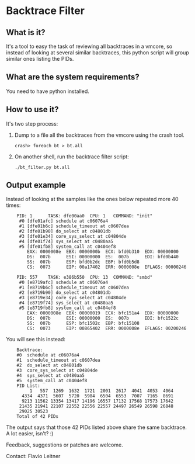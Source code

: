 

Backtrace Filter
================


What is it?
-----------

It's a tool to easy the task of reviewing all backtraces in a vmcore, so
instead of looking at several similar backtraces, this python script
will group similar ones listing the PIDs.


## What are the system requirements?

You need to have python installed.


How to use it?
--------------

It's two step process:

1.  Dump to a file all the backtraces from the vmcore using the crash tool.

    ```
    crash> foreach bt > bt.all
    ```

2. On another shell, run the backtrace filter script:

   ```
   ./bt_filter.py bt.all
   ```

Output example
--------------

Instead of looking at the samples like the ones below repeated
more 40 times:


```
	PID: 1      TASK: dfe00aa0  CPU: 1   COMMAND: "init"
	 #0 [dfe01afc] schedule at c06076a4
	 #1 [dfe01b6c] schedule_timeout at c0607dea
	 #2 [dfe01b90] do_select at c04801db
	 #3 [dfe01e34] core_sys_select at c04804de
	 #4 [dfe01f74] sys_select at c0480aa5
	 #5 [dfe01fb8] system_call at c0404ef8
	    EAX: 0000008e  EBX: 0000000b  ECX: bfd0b310  EDX: 00000000 
	    DS:  007b      ESI: 00000000  ES:  007b      EDI: bfd0b440
	    SS:  007b      ESP: bfd0b2dc  EBP: bfd0b5d8
	    CS:  0073      EIP: 00a17402  ERR: 0000008e  EFLAGS: 00000246 

	PID: 557    TASK: e386b550  CPU: 13  COMMAND: "smbd"
	 #0 [e8719afc] schedule at c06076a4
	 #1 [e8719b6c] schedule_timeout at c0607dea
	 #2 [e8719b90] do_select at c04801db
	 #3 [e8719e34] core_sys_select at c04804de
	 #4 [e8719f74] sys_select at c0480aa5
	 #5 [e8719fb8] system_call at c0404ef8
	    EAX: 0000008e  EBX: 00000019  ECX: bfc151a4  EDX: 00000000 
	    DS:  007b      ESI: 00000000  ES:  007b      EDI: bfc1522c
	    SS:  007b      ESP: bfc1502c  EBP: bfc15108
	    CS:  0073      EIP: 00865402  ERR: 0000008e  EFLAGS: 00200246 
```

You will see this instead:

```
	Backtrace:
	#0  schedule at c06076a4
	#1  schedule_timeout at c0607dea
	#2  do_select at c04801db
	#3  core_sys_select at c04804de
	#4  sys_select at c0480aa5
	#5  system_call at c0404ef8
	PID List:
	     1   557  1269  1632  1721  2001  2617  4041  4053  4064
	  4334  4371  5607  5720  5984  6504  6553  7007  7165  8691
	  9213 11562 13354 13417 14196 16557 17132 17568 17573 17642
	 21435 21941 22107 22552 22556 22557 24497 26549 26598 26848
	 29025 30523
	Total of 42 PIDs
```

The output says that those 42 PIDs listed above share the same
backtrace. A lot easier, isn't? :)

Feedback, suggestions or patches are welcome.

Contact: Flavio Leitner <fbl at redhat dot com>


